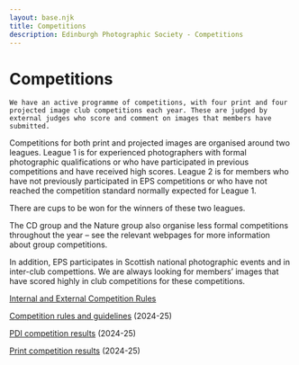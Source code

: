 ```yaml
---
layout: base.njk
title: Competitions
description: Edinburgh Photographic Society - Competitions
---
```


<div class="container mx-auto px-4 py-8">
  <div class="prose max-w-3xl mx-auto">
    <h1 class="text-3xl font-bold mb-6">Competitions</h1>

    We have an active programme of competitions, with four print and four projected image club competitions each year. These are judged by external judges who score and comment on images that members have submitted.

Competitions for both print and projected images are organised around two leagues. League 1 is for experienced photographers with formal photographic qualifications or who have participated in previous competitions and have received high scores. League 2 is for members who have not previously participated in EPS competitions or who have not reached the competition standard normally expected for League 1.&nbsp;

There are cups to be won for the winners of these two leagues.&nbsp;

The CD group and the Nature group also organise less formal competitions throughout the year – see the relevant webpages for more information about group competitions.

In addition, EPS participates in Scottish national photographic events and in inter-club compettions. We are always looking for members’ images that have scored highly in club competitions for these competitions.&nbsp;

[Internal and External Competition Rules](https://www.dropbox.com/scl/fi/2bajor8bhvqpz5yncqteg/EPS-Photographic-Competitions-External-Competition-Rules-v1.0.pdf?rlkey=vv8gll1hvr5uk8f6alum7miwu&dl=0)

[Competition rules and guidelines](/competitions/competition-guidelines) (2024-25)

[PDI competition results](/competitions/projected-image-competition-results/) (2024-25)

[Print competition results](/competitions/print-competition-results/) (2024-25)


  </div>
</div>